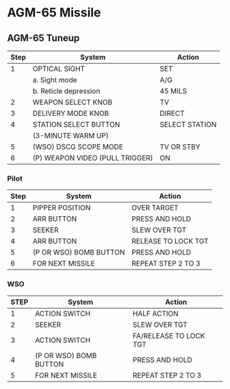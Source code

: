 # AGM-65 Missile

## AGM-65 Tuneup

| Step | System                          | Action         |
|------|---------------------------------|----------------|
| 1    | OPTICAL SIGHT                   | SET            |
|      | a. Sight mode                   | A/G            |
|      | b. Reticle depression           | 45 MILS        |
| 2    | WEAPON SELECT KNOB              | TV             |
| 3    | DELIVERY MODE KNOB              | DIRECT         |
| 4    | STATION SELECT BUTTON           | SELECT STATION |
|      | (3-MINUTE WARM UP)              |                |
| 5    | (WSO) DSCG SCOPE MODE           | TV OR STBY     |
| 6    | (P) WEAPON VIDEO (PULL TRIGGER) | ON             |

### Pilot

| Step | System                 | Action              |
|------|------------------------|---------------------|
| 1    | PIPPER POSITION        | OVER TARGET         |
| 2    | ARR BUTTON             | PRESS AND HOLD      |
| 3    | SEEKER                 | SLEW OVER TGT       |
| 4    | ARR BUTTON             | RELEASE TO LOCK TGT |
| 5    | (P OR WSO) BOMB BUTTON | PRESS AND HOLD      |
| 6    | FOR NEXT MISSILE       | REPEAT STEP 2 TO 3  |

### WSO

| STEP | System                 | Action                 |
|------|------------------------|------------------------|
| 1    | ACTION SWITCH          | HALF ACTION            |
| 2    | SEEKER                 | SLEW OVER TGT          |
| 3    | ACTION SWITCH          | FA/RELEASE TO LOCK TGT |
| 4    | (P OR WSO) BOMB BUTTON | PRESS AND HOLD         |
| 5    | FOR NEXT MISSILE       | REPEAT STEP 2 TO 3     |
